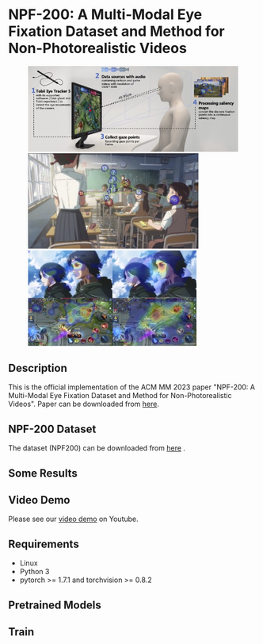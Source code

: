 # NPF-200: A Multi-Modal Eye Fixation Dataset and Method for Non-Photorealistic Videos
<figure class="third">
    <img src="https://github.com/Yangziyu/NPF200/blob/main/img/teaser1.jpg">
    <img src="https://github.com/Yangziyu/NPF200/blob/main/img/teaser2.jpg">
    <img src="https://github.com/Yangziyu/NPF200/blob/main/img/teaser3.jpg">
</figure>


## Description
This is the official implementation of the ACM MM 2023 paper "NPF-200: A Multi-Modal Eye Fixation Dataset and Method for Non-Photorealistic Videos". Paper can be downloaded from [here](https://arxiv.org/pdf/2308.12163v1.pdf).

## NPF-200 Dataset
The dataset (NPF200) can be downloaded from [here](https://figshare.com/s/9b45d1bdc790db3ee843) .

## Some Results


## Video Demo
Please see our [video demo](https://www.youtube.com/watch?v=r4XWogTQEzc) on Youtube.

## Requirements
- Linux
- Python 3
- pytorch >= 1.7.1 and torchvision >= 0.8.2

## Pretrained Models

## Train




